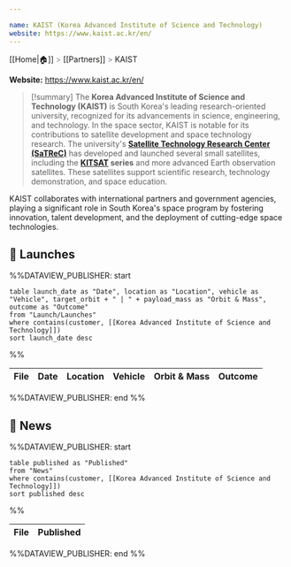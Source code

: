 ```yaml
---

name: KAIST (Korea Advanced Institute of Science and Technology)
website: https://www.kaist.ac.kr/en/
---
```

[[Home|🏠]] <span style="color: LightSlateGray">></span> [[Partners]] <span style="color: LightSlateGray">></span> KAIST

**Website:** https://www.kaist.ac.kr/en/

>[!summary]
The **Korea Advanced Institute of Science and Technology (KAIST)** is South Korea's leading research-oriented university, recognized for its advancements in science, engineering, and technology. In the space sector, KAIST is notable for its contributions to satellite development and space technology research. The university's **[Satellite Technology Research Center (SaTReC)](https://satrec.kaist.ac.kr/e_01_01.php)** has developed and launched several small satellites, including the **[KITSAT](https://en.wikipedia.org/wiki/KITSAT-1) series** and more advanced Earth observation satellites. These satellites support scientific research, technology demonstration, and space education.
>
KAIST collaborates with international partners and government agencies, playing a significant role in South Korea's space program by fostering innovation, talent development, and the deployment of cutting-edge space technologies.

## 🚀 Launches

%%DATAVIEW_PUBLISHER: start
```
table launch_date as "Date", location as "Location", vehicle as "Vehicle", target_orbit + " | " + payload_mass as "Orbit & Mass", outcome as "Outcome"
from "Launch/Launches"
where contains(customer, [[Korea Advanced Institute of Science and Technology]])
sort launch_date desc
```
%%

| File | Date | Location | Vehicle | Orbit & Mass | Outcome |
| ---- | ---- | -------- | ------- | ------------ | ------- |

%%DATAVIEW_PUBLISHER: end %%

## 📰 News
%%DATAVIEW_PUBLISHER: start
```
table published as "Published"
from "News"
where contains(customer, [[Korea Advanced Institute of Science and Technology]])
sort published desc
```
%%

| File | Published |
| ---- | --------- |

%%DATAVIEW_PUBLISHER: end %%